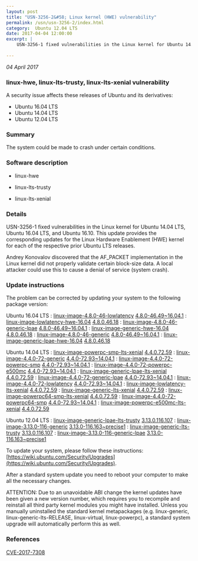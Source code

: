```yaml
---
layout: post
title: "USN-3256-2&#58; Linux kernel (HWE) vulnerability"
permalink: /usn/usn-3256-2/index.html
category:  Ubuntu 12.04 LTS
date: 2017-04-04 12:00:00
excerpt: |
    USN-3256-1 fixed vulnerabilities in the Linux kernel for Ubuntu 14.04 LTS, Ubuntu 16.04 LTS, and Ubuntu 16.10. This update provides the corresponding updates for the Linux Hardware Enablement (HWE) kernel for each of the respective prior Ubuntu LTS releases.
    
--- 
```

 
 

*04 April 2017*

### linux-hwe, linux-lts-trusty, linux-lts-xenial vulnerability

A security issue affects these releases of Ubuntu and its derivatives:

* Ubuntu 16.04 LTS
* Ubuntu 14.04 LTS
* Ubuntu 12.04 LTS

### Summary

The system could be made to crash under certain conditions. 

### Software description

* linux-hwe 

* linux-lts-trusty 

* linux-lts-xenial 

### Details

USN-3256-1 fixed vulnerabilities in the Linux kernel for Ubuntu 14.04 LTS, Ubuntu 16.04 LTS, and Ubuntu 16.10. This update provides the corresponding updates for the Linux Hardware Enablement (HWE) kernel for each of the respective prior Ubuntu LTS releases.

Andrey Konovalov discovered that the AF_PACKET implementation in the Linux kernel did not properly validate certain block-size data. A local attacker could use this to cause a denial of service (system crash). 

### Update instructions

The problem can be corrected by updating your system to the following package version:

Ubuntu 16.04 LTS
 : [linux-image-4.8.0-46-lowlatency](https://launchpad.net/ubuntu/+source/linux-hwe) <span> [4.8.0-46.49~16.04.1](https://launchpad.net/ubuntu/+source/linux-hwe/4.8.0-46.49~16.04.1) </span> 
 : [linux-image-lowlatency-hwe-16.04](https://launchpad.net/ubuntu/+source/linux-hwe) <span> [4.8.0.46.18](https://launchpad.net/ubuntu/+source/linux-hwe/4.8.0-46.49~16.04.1) </span> 
 : [linux-image-4.8.0-46-generic-lpae](https://launchpad.net/ubuntu/+source/linux-hwe) <span> [4.8.0-46.49~16.04.1](https://launchpad.net/ubuntu/+source/linux-hwe/4.8.0-46.49~16.04.1) </span> 
 : [linux-image-generic-hwe-16.04](https://launchpad.net/ubuntu/+source/linux-hwe) <span> [4.8.0.46.18](https://launchpad.net/ubuntu/+source/linux-hwe/4.8.0-46.49~16.04.1) </span> 
 : [linux-image-4.8.0-46-generic](https://launchpad.net/ubuntu/+source/linux-hwe) <span> [4.8.0-46.49~16.04.1](https://launchpad.net/ubuntu/+source/linux-hwe/4.8.0-46.49~16.04.1) </span> 
 : [linux-image-generic-lpae-hwe-16.04](https://launchpad.net/ubuntu/+source/linux-hwe) <span> [4.8.0.46.18](https://launchpad.net/ubuntu/+source/linux-hwe/4.8.0-46.49~16.04.1) </span> 

Ubuntu 14.04 LTS
 : [linux-image-powerpc-smp-lts-xenial](https://launchpad.net/ubuntu/+source/linux-lts-xenial) <span> [4.4.0.72.59](https://launchpad.net/ubuntu/+source/linux-lts-xenial/4.4.0-72.93~14.04.1) </span> 
 : [linux-image-4.4.0-72-generic](https://launchpad.net/ubuntu/+source/linux-lts-xenial) <span> [4.4.0-72.93~14.04.1](https://launchpad.net/ubuntu/+source/linux-lts-xenial/4.4.0-72.93~14.04.1) </span> 
 : [linux-image-4.4.0-72-powerpc-smp](https://launchpad.net/ubuntu/+source/linux-lts-xenial) <span> [4.4.0-72.93~14.04.1](https://launchpad.net/ubuntu/+source/linux-lts-xenial/4.4.0-72.93~14.04.1) </span> 
 : [linux-image-4.4.0-72-powerpc-e500mc](https://launchpad.net/ubuntu/+source/linux-lts-xenial) <span> [4.4.0-72.93~14.04.1](https://launchpad.net/ubuntu/+source/linux-lts-xenial/4.4.0-72.93~14.04.1) </span> 
 : [linux-image-generic-lpae-lts-xenial](https://launchpad.net/ubuntu/+source/linux-lts-xenial) <span> [4.4.0.72.59](https://launchpad.net/ubuntu/+source/linux-lts-xenial/4.4.0-72.93~14.04.1) </span> 
 : [linux-image-4.4.0-72-generic-lpae](https://launchpad.net/ubuntu/+source/linux-lts-xenial) <span> [4.4.0-72.93~14.04.1](https://launchpad.net/ubuntu/+source/linux-lts-xenial/4.4.0-72.93~14.04.1) </span> 
 : [linux-image-4.4.0-72-lowlatency](https://launchpad.net/ubuntu/+source/linux-lts-xenial) <span> [4.4.0-72.93~14.04.1](https://launchpad.net/ubuntu/+source/linux-lts-xenial/4.4.0-72.93~14.04.1) </span> 
 : [linux-image-lowlatency-lts-xenial](https://launchpad.net/ubuntu/+source/linux-lts-xenial) <span> [4.4.0.72.59](https://launchpad.net/ubuntu/+source/linux-lts-xenial/4.4.0-72.93~14.04.1) </span> 
 : [linux-image-generic-lts-xenial](https://launchpad.net/ubuntu/+source/linux-lts-xenial) <span> [4.4.0.72.59](https://launchpad.net/ubuntu/+source/linux-lts-xenial/4.4.0-72.93~14.04.1) </span> 
 : [linux-image-powerpc64-smp-lts-xenial](https://launchpad.net/ubuntu/+source/linux-lts-xenial) <span> [4.4.0.72.59](https://launchpad.net/ubuntu/+source/linux-lts-xenial/4.4.0-72.93~14.04.1) </span> 
 : [linux-image-4.4.0-72-powerpc64-smp](https://launchpad.net/ubuntu/+source/linux-lts-xenial) <span> [4.4.0-72.93~14.04.1](https://launchpad.net/ubuntu/+source/linux-lts-xenial/4.4.0-72.93~14.04.1) </span> 
 : [linux-image-powerpc-e500mc-lts-xenial](https://launchpad.net/ubuntu/+source/linux-lts-xenial) <span> [4.4.0.72.59](https://launchpad.net/ubuntu/+source/linux-lts-xenial/4.4.0-72.93~14.04.1) </span> 

Ubuntu 12.04 LTS
 : [linux-image-generic-lpae-lts-trusty](https://launchpad.net/ubuntu/+source/linux-lts-trusty) <span> [3.13.0.116.107](https://launchpad.net/ubuntu/+source/linux-lts-trusty/3.13.0-116.163~precise1) </span> 
 : [linux-image-3.13.0-116-generic](https://launchpad.net/ubuntu/+source/linux-lts-trusty) <span> [3.13.0-116.163~precise1](https://launchpad.net/ubuntu/+source/linux-lts-trusty/3.13.0-116.163~precise1) </span> 
 : [linux-image-generic-lts-trusty](https://launchpad.net/ubuntu/+source/linux-lts-trusty) <span> [3.13.0.116.107](https://launchpad.net/ubuntu/+source/linux-lts-trusty/3.13.0-116.163~precise1) </span> 
 : [linux-image-3.13.0-116-generic-lpae](https://launchpad.net/ubuntu/+source/linux-lts-trusty) <span> [3.13.0-116.163~precise1](https://launchpad.net/ubuntu/+source/linux-lts-trusty/3.13.0-116.163~precise1) </span> 

To update your system, please follow these instructions: [https://wiki.ubuntu.com/Security/Upgrades](https://wiki.ubuntu.com/Security/Upgrades).

After a standard system update you need to reboot your computer to make all the necessary changes.

ATTENTION: Due to an unavoidable ABI change the kernel updates have been given a new version number, which requires you to recompile and reinstall all third party kernel modules you might have installed. Unless you manually uninstalled the standard kernel metapackages (e.g. linux-generic, linux-generic-lts-RELEASE, linux-virtual, linux-powerpc), a standard system upgrade will automatically perform this as well. 

### References

 
 [CVE-2017-7308](http://people.ubuntu.com/~ubuntu-security/cve/CVE-2017-7308)
 

